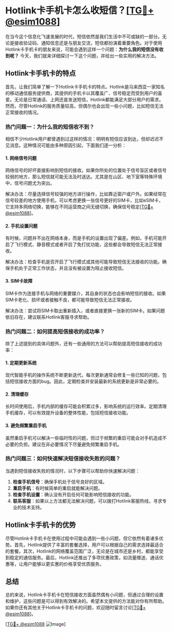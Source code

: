 # Hotlink卡手机卡怎么收短信？[[TG💪+ @esim1088](https://t.me/s/esim1088)]

在当今这个信息化飞速发展的时代，短信依然是我们生活中不可或缺的一部分。无论是接收验证码、通知信息还是与朋友交流，短信都扮演着重要角色。对于使用Hotlink卡手机卡的朋友来说，可能会遇到这样一个问题：**为什么我的短信没有收到呢？** 今天，我们就来详细探讨一下这个问题，并给出一些实用的解决方法。

## Hotlink卡手机卡的特点

首先，让我们简单了解一下Hotlink卡手机卡的特点。Hotlink是马来西亚一家知名的移动通信服务提供商，其提供的手机卡以其覆盖广、信号稳定而受到用户的喜爱。无论是日常通话、上网还是发送短信，Hotlink都能满足大部分用户的需求。然而，尽管Hotlink的服务质量较高，但偶尔也会出现一些小问题，比如短信无法正常接收的情况。

### 热门问题一：为什么我的短信收不到？

相信不少Hotlink用户都曾遇到过这样的情况：明明有短信应该到达，但却迟迟不见消息。这种情况可能由多种原因引起，下面我们逐一分析：

#### 1. 网络信号问题

网络信号的好坏直接影响到短信的接收。如果你所处的位置处于信号盲区或者信号较弱的地方，那么短信就可能无法及时送达。尤其是在山区、地下室等特殊环境中，信号问题尤为突出。

解决办法：尽量选择信号较强的地方进行操作，比如靠近窗户或户外。如果经常在信号较差的地方使用手机，可以考虑更换一张信号更好的SIM卡，比如eSIM卡，它支持多网络切换，能够在不同运营商之间无缝切换，确保信号稳定[[TG💪+ @esim1088](https://t.me/s/esim1088)]。

#### 2. 手机设置问题

有时候，问题并不出在网络本身，而是手机的设置出现了偏差。例如，手机可能开启了飞行模式、静音模式或者开启了免打扰功能，这些都会导致短信无法正常接收。

解决办法：检查手机是否开启了飞行模式或其他可能导致短信无法接收的功能。确保手机处于正常工作状态，并且没有被设置为阻止接收短信。

#### 3. SIM卡故障

SIM卡作为连接手机与网络的重要媒介，其自身的状态也会影响短信的接收。如果SIM卡老化、损坏或者接触不良，都可能导致短信无法正常接收。

解决办法：尝试将SIM卡取出重新插入，或者直接更换一张新的SIM卡。如果问题依旧存在，建议联系Hotlink客服寻求帮助。

### 热门问题二：如何提高短信接收的成功率？

除了上述提到的具体问题外，还有一些通用的方法可以帮助提高短信接收的成功率：

#### 1. 定期更新系统

现代智能手机的操作系统不断更新迭代，每次更新通常会修复一些已知的问题，包括短信接收方面的bug。因此，定期检查并安装最新的系统更新是非常必要的。

#### 2. 清理缓存

长时间使用后，手机内部的缓存可能会积累过多，影响系统的运行效率。定期清理手机缓存，可以有效提升设备的整体性能，包括短信接收功能。

#### 3. 避免频繁重启手机

虽然重启手机可以解决一些临时性的问题，但过于频繁的重启可能会对手机造成不必要的负担。建议在非必要情况下尽量避免频繁重启手机。

### 热门问题三：如何快速解决短信接收失败的问题？

当遇到短信接收失败的情况时，以下步骤可以帮助你快速解决问题：

1. **检查手机信号**：确保手机处于信号良好的区域。
2. **重启手机**：有时候简单的重启就能解决问题。
3. **检查手机设置**：确认没有开启任何可能影响短信接收的功能。
4. **联系客服**：如果以上方法都无法解决问题，可以拨打Hotlink客服热线，寻求专业的技术支持。

## Hotlink卡手机卡的优势

尽管Hotlink卡手机卡在使用过程中可能会遇到一些小问题，但它依然有着诸多优势。首先，Hotlink提供了丰富的套餐选择，用户可以根据自己的需求选择最适合的套餐。其次，Hotlink的网络覆盖范围广泛，无论是在城市还是乡村，都能享受到稳定的通信服务。最后，Hotlink还推出了多项优惠政策，如流量赠送、通话优惠等，让用户能够以更实惠的价格享受优质服务。

## 总结

总的来说，Hotlink卡手机卡在短信接收方面虽然偶有小问题，但通过合理的设置和维护，这些问题是可以得到有效解决的。希望本文提供的方法能对你有所帮助。如果你还有其他关于Hotlink卡手机卡的问题，欢迎随时留言讨论[[TG💪+ @esim1088](https://t.me/s/esim1088)]。

[[TG💪+ @esim1088](https://t.me/s/esim1088) ![Image](https://i.postimg.cc/4NQfJmqS/Snipaste-2025-05-13-00-14-12.png)]